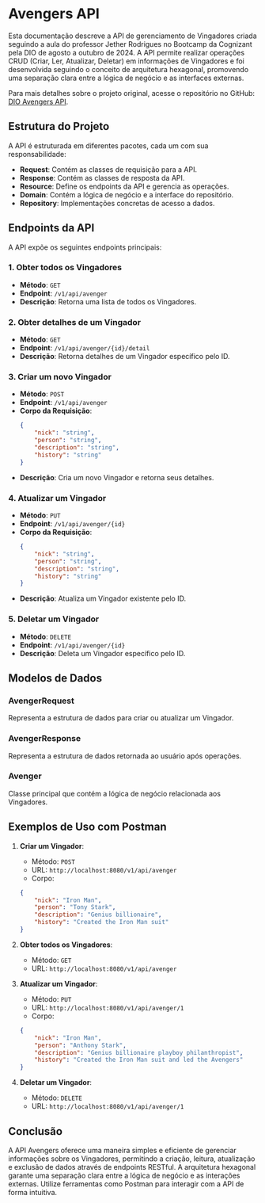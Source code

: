 # Avengers API

Esta documentação descreve a API de gerenciamento de Vingadores criada seguindo a aula do professor Jether Rodrigues no Bootcamp da Cognizant pela DIO de agosto a outubro de 2024. A API permite realizar operações CRUD (Criar, Ler, Atualizar, Deletar) em informações de Vingadores e foi desenvolvida seguindo o conceito de arquitetura hexagonal, promovendo uma separação clara entre a lógica de negócio e as interfaces externas.

Para mais detalhes sobre o projeto original, acesse o repositório no GitHub: [DIO Avengers API](https://github.com/General-Studies/dio-avengers-api).

## Estrutura do Projeto

A API é estruturada em diferentes pacotes, cada um com sua responsabilidade:

- **Request**: Contém as classes de requisição para a API.
- **Response**: Contém as classes de resposta da API.
- **Resource**: Define os endpoints da API e gerencia as operações.
- **Domain**: Contém a lógica de negócio e a interface do repositório.
- **Repository**: Implementações concretas de acesso a dados.

## Endpoints da API

A API expõe os seguintes endpoints principais:

### 1. Obter todos os Vingadores
- **Método**: `GET`
- **Endpoint**: `/v1/api/avenger`
- **Descrição**: Retorna uma lista de todos os Vingadores.

### 2. Obter detalhes de um Vingador
- **Método**: `GET`
- **Endpoint**: `/v1/api/avenger/{id}/detail`
- **Descrição**: Retorna detalhes de um Vingador específico pelo ID.

### 3. Criar um novo Vingador
- **Método**: `POST`
- **Endpoint**: `/v1/api/avenger`
- **Corpo da Requisição**:
  ```json
  {
      "nick": "string",
      "person": "string",
      "description": "string",
      "history": "string"
  }
  ```
- **Descrição**: Cria um novo Vingador e retorna seus detalhes.

### 4. Atualizar um Vingador
- **Método**: `PUT`
- **Endpoint**: `/v1/api/avenger/{id}`
- **Corpo da Requisição**:
  ```json
  {
      "nick": "string",
      "person": "string",
      "description": "string",
      "history": "string"
  }
  ```
- **Descrição**: Atualiza um Vingador existente pelo ID.

### 5. Deletar um Vingador
- **Método**: `DELETE`
- **Endpoint**: `/v1/api/avenger/{id}`
- **Descrição**: Deleta um Vingador específico pelo ID.

## Modelos de Dados

### AvengerRequest
Representa a estrutura de dados para criar ou atualizar um Vingador.

### AvengerResponse
Representa a estrutura de dados retornada ao usuário após operações.

### Avenger
Classe principal que contém a lógica de negócio relacionada aos Vingadores.

## Exemplos de Uso com Postman

1. **Criar um Vingador**:
   - Método: `POST`
   - URL: `http://localhost:8080/v1/api/avenger`
   - Corpo:
   ```json
   {
       "nick": "Iron Man",
       "person": "Tony Stark",
       "description": "Genius billionaire",
       "history": "Created the Iron Man suit"
   }
   ```

2. **Obter todos os Vingadores**:
   - Método: `GET`
   - URL: `http://localhost:8080/v1/api/avenger`

3. **Atualizar um Vingador**:
   - Método: `PUT`
   - URL: `http://localhost:8080/v1/api/avenger/1`
   - Corpo:
   ```json
   {
       "nick": "Iron Man",
       "person": "Anthony Stark",
       "description": "Genius billionaire playboy philanthropist",
       "history": "Created the Iron Man suit and led the Avengers"
   }
   ```

4. **Deletar um Vingador**:
   - Método: `DELETE`
   - URL: `http://localhost:8080/v1/api/avenger/1`

## Conclusão

A API Avengers oferece uma maneira simples e eficiente de gerenciar informações sobre os Vingadores, permitindo a criação, leitura, atualização e exclusão de dados através de endpoints RESTful. A arquitetura hexagonal garante uma separação clara entre a lógica de negócio e as interações externas. Utilize ferramentas como Postman para interagir com a API de forma intuitiva.
